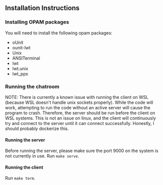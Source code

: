 ## Installation Instructions

### Installing OPAM packages
You will need to install the following opam packages:
- oUnit
- ounit-lwt
- Unix
- ANSITerminal
- lwt
- lwt.unix
- lwt_ppx

### Running the chatroom
NOTE: There is currently a known issue with running the client on WSL (because
WSL doesn't handle unix sockets properly). While the code will work, attempting
to run the code without an active server will cause the program to crash.
Therefore, the server should be run before the client on WSL systems. This is
not an issue on linux, and the client will continuously try and connect to the
server until it can connect successfully. Honestly, I should probably dockerize
this.

#### Running the server
Before running the server, please make sure the port 9000 on the system is not
currently in use.
Run `make serve`.

#### Running the client
Run `make term`.
